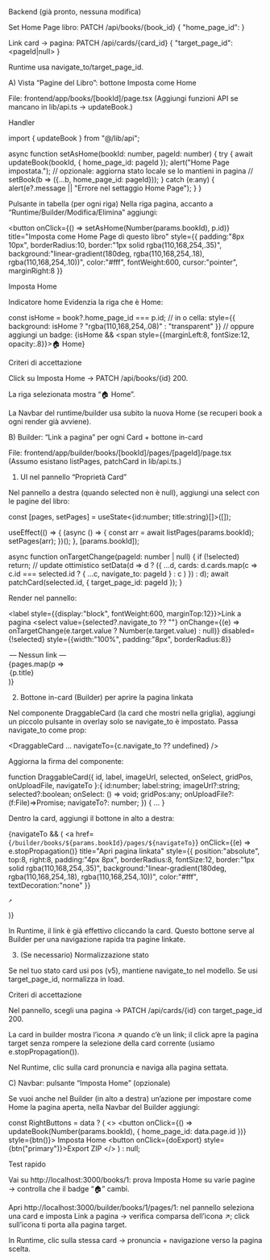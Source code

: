 Backend (già pronto, nessuna modifica)

Set Home Page libro: PATCH /api/books/{book_id} { "home_page_id": <pageId> }

Link card → pagina: PATCH /api/cards/{card_id} { "target_page_id": <pageId|null> }

Runtime usa navigate_to/target_page_id.

A) Vista “Pagine del Libro”: bottone Imposta come Home

File: frontend/app/books/[bookId]/page.tsx
(Aggiungi funzioni API se mancano in lib/api.ts → updateBook.)

Handler

import { updateBook } from "@/lib/api";

async function setAsHome(bookId: number, pageId: number) {
  try {
    await updateBook(bookId, { home_page_id: pageId });
    alert("Home Page impostata.");
    // opzionale: aggiorna stato locale se lo mantieni in pagina
    // setBook(b => ({...b, home_page_id: pageId}));
  } catch (e:any) {
    alert(e?.message || "Errore nel settaggio Home Page");
  }
}


Pulsante in tabella (per ogni riga)
Nella riga pagina, accanto a “Runtime/Builder/Modifica/Elimina” aggiungi:

<button
  onClick={() => setAsHome(Number(params.bookId), p.id)}
  title="Imposta come Home Page di questo libro"
  style={{
    padding:"8px 10px", borderRadius:10,
    border:"1px solid rgba(110,168,254,.35)",
    background:"linear-gradient(180deg, rgba(110,168,254,.18), rgba(110,168,254,.10))",
    color:"#fff", fontWeight:600, cursor:"pointer", marginRight:8
  }}
>
  Imposta Home
</button>


Indicatore home
Evidenzia la riga che è Home:

const isHome = book?.home_page_id === p.id;
// in <tr> o cella:
style={{ background: isHome ? "rgba(110,168,254,.08)" : "transparent" }}
// oppure aggiungi un badge:
{isHome && <span style={{marginLeft:8, fontSize:12, opacity:.8}}>🏠 Home</span>}


Criteri di accettazione

Click su Imposta Home → PATCH /api/books/{id} 200.

La riga selezionata mostra “🏠 Home”.

La Navbar del runtime/builder usa subito la nuova Home (se recuperi book a ogni render già avviene).

B) Builder: “Link a pagina” per ogni Card + bottone in-card

File: frontend/app/builder/books/[bookId]/pages/[pageId]/page.tsx
(Assumo esistano listPages, patchCard in lib/api.ts.)

1) UI nel pannello “Proprietà Card”

Nel pannello a destra (quando selected non è null), aggiungi una select con le pagine del libro:

const [pages, setPages] = useState<{id:number; title:string}[]>([]);

useEffect(() => {
  (async () => {
    const arr = await listPages(params.bookId);
    setPages(arr);
  })();
}, [params.bookId]);

async function onTargetChange(pageId: number | null) {
  if (!selected) return;
  // update ottimistico
  setData(d => d ? ({ ...d, cards: d.cards.map(c =>
    c.id === selected.id ? { ...c, navigate_to: pageId } : c
  ) }) : d);
  await patchCard(selected.id, { target_page_id: pageId });
}


Render nel pannello:

<label style={{display:"block", fontWeight:600, marginTop:12}}>Link a pagina</label>
<select
  value={selected?.navigate_to ?? ""}
  onChange={(e) => onTargetChange(e.target.value ? Number(e.target.value) : null)}
  disabled={!selected}
  style={{width:"100%", padding:"8px", borderRadius:8}}
>
  <option value="">— Nessun link —</option>
  {pages.map(p => <option key={p.id} value={p.id}>{p.title}</option>)}
</select>

2) Bottone in-card (Builder) per aprire la pagina linkata

Nel componente DraggableCard (la card che mostri nella griglia), aggiungi un piccolo pulsante in overlay solo se navigate_to è impostato.
Passa navigate_to come prop:

<DraggableCard
  ...
  navigateTo={c.navigate_to ?? undefined}
/>


Aggiorna la firma del componente:

function DraggableCard({
  id, label, imageUrl, selected, onSelect, gridPos, onUploadFile, navigateTo
}:{
  id:number; label:string; imageUrl?:string; selected?:boolean;
  onSelect: () => void; gridPos:any; onUploadFile?: (f:File)=>Promise<void>;
  navigateTo?: number;
}) { ... }


Dentro la card, aggiungi il bottone in alto a destra:

{navigateTo && (
  <a
    href={`/builder/books/${params.bookId}/pages/${navigateTo}`}
    onClick={(e) => e.stopPropagation()}
    title="Apri pagina linkata"
    style={{
      position:"absolute", top:8, right:8,
      padding:"4px 8px", borderRadius:8, fontSize:12,
      border:"1px solid rgba(110,168,254,.35)",
      background:"linear-gradient(180deg, rgba(110,168,254,.18), rgba(110,168,254,.10))",
      color:"#fff", textDecoration:"none"
    }}
  >
    ↗
  </a>
)}


In Runtime, il link è già effettivo cliccando la card. Questo bottone serve al Builder per una navigazione rapida tra pagine linkate.

3) (Se necessario) Normalizzazione stato

Se nel tuo stato card usi pos (v5), mantiene navigate_to nel modello. Se usi target_page_id, normalizza in load.

Criteri di accettazione

Nel pannello, scegli una pagina → PATCH /api/cards/{id} con target_page_id 200.

La card in builder mostra l’icona ↗ quando c’è un link; il click apre la pagina target senza rompere la selezione della card corrente (usiamo e.stopPropagation()).

Nel Runtime, clic sulla card pronuncia e naviga alla pagina settata.

C) Navbar: pulsante “Imposta Home” (opzionale)

Se vuoi anche nel Builder (in alto a destra) un’azione per impostare come Home la pagina aperta, nella Navbar del Builder aggiungi:

const RightButtons = data ? (
  <>
    <button onClick={() => updateBook(Number(params.bookId), { home_page_id: data.page.id })} style={btn()}>
      Imposta Home
    </button>
    <button onClick={doExport} style={btn("primary")}>Export ZIP</button>
  </>
) : null;

Test rapido

Vai su http://localhost:3000/books/1: prova Imposta Home su varie pagine → controlla che il badge “🏠” cambi.

Apri http://localhost:3000/builder/books/1/pages/1: nel pannello seleziona una card e imposta Link a pagina → verifica comparsa dell’icona ↗; click sull’icona ti porta alla pagina target.

In Runtime, clic sulla stessa card → pronuncia + navigazione verso la pagina scelta.